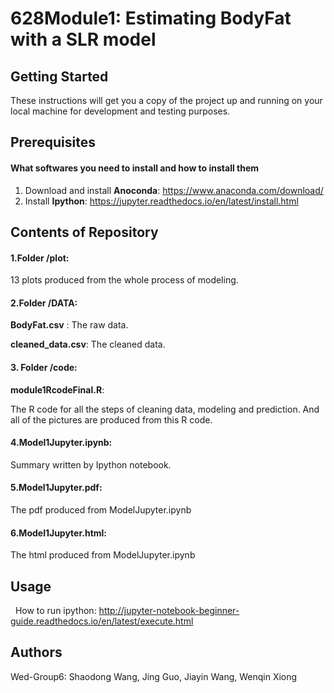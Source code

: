 # 628Module1: Estimating BodyFat with a SLR model

## Getting Started
   These instructions will get you a copy of the project up and running on your local machine for development and testing purposes.
   
## Prerequisites
#### What softwares you need to install and how to install them
1. Download and install **Anoconda**:  https://www.anaconda.com/download/
2. Install **Ipython**:  https://jupyter.readthedocs.io/en/latest/install.html
         
        
## Contents of Repository
#### 1.Folder /plot: 

   13 plots produced from the whole process of modeling.
  
#### 2.Folder /DATA: 

   **BodyFat.csv** : The raw data.
  
   **cleaned_data.csv**: The cleaned data.
        
#### 3. Folder /code:

   **module1RcodeFinal.R**: 
   
   The R code for all the steps of cleaning data, modeling and prediction. And all of the pictures are produced from this R code.
  
#### 4.Model1Jupyter.ipynb:

   Summary written by Ipython notebook.
        
#### 5.Model1Jupyter.pdf:

   The pdf produced from ModelJupyter.ipynb     
        
#### 6.Model1Jupyter.html:

   The html produced from ModelJupyter.ipynb         
  
## Usage

   How to run ipython: http://jupyter-notebook-beginner-guide.readthedocs.io/en/latest/execute.html 


## Authors

   Wed-Group6: Shaodong Wang, Jing Guo, Jiayin Wang, Wenqin Xiong
